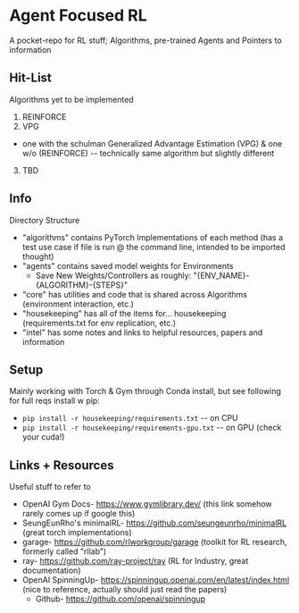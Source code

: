 # Agent Focused RL

A pocket-repo for RL stuff; Algorithms, pre-trained Agents and Pointers to information


## Hit-List
Algorithms yet to be implemented
1. REINFORCE
2. VPG
  - one with the schulman Generalized Advantage Estimation (VPG) & one w/o (REINFORCE) -- technically same algorithm but slightly different
3. TBD


## Info
Directory Structure
- "algorithms" contains PyTorch Implementations of each method (has a test use case if file is run @ the command line, intended to be imported thought)
- "agents" contains saved model weights for Environments 
  - Save New Weights/Controllers as roughly: "{ENV_NAME}-{ALGORITHM}-{STEPS}"
- "core" has utilities and code that is shared across Algorithms (environment interaction, etc.)
- "housekeeping" has all of the items for... housekeeping (requirements.txt for env replication, etc.)
- "intel" has some notes and links to helpful resources, papers and information


## Setup
Mainly working with Torch & Gym through Conda install, but see following for full reqs install w pip:
- `pip install -r housekeeping/requirements.txt` -- on CPU
- `pip install -r housekeeping/requirements-gpu.txt` -- on GPU (check your cuda!)


## Links + Resources
Useful stuff to refer to
- OpenAI Gym Docs- https://www.gymlibrary.dev/ (this link somehow rarely comes up if google this)
- SeungEunRho's minimalRL- https://github.com/seungeunrho/minimalRL (great torch implementations)
- garage- https://github.com/rlworkgroup/garage (toolkit for RL research, formerly called "rllab")
- ray- https://github.com/ray-project/ray (RL for Industry, great documentation)
- OpenAI SpinningUp- https://spinningup.openai.com/en/latest/index.html (nice to reference, actually should just read the papers)
  - Github- https://github.com/openai/spinningup 

